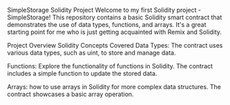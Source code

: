 SimpleStorage Solidity Project
Welcome to my first Solidity project - SimpleStorage! This repository contains a basic Solidity smart contract that demonstrates the use of data types, functions, and arrays. It's a great starting point for me who is just getting acquainted with Remix and Solidity.

Project Overview
Solidity Concepts Covered
Data Types: The contract uses various data types, such as uint, to store and manage data.

Functions: Explore the functionality of functions in Solidity. The contract includes a simple function to update the stored data.

Arrays: how to use arrays in Solidity for more complex data structures. The contract showcases a basic array operation.